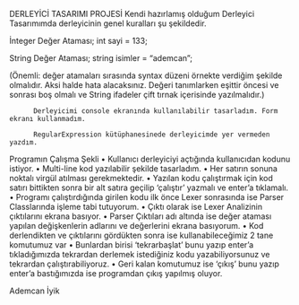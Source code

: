 DERLEYİCİ TASARIMI PROJESİ
Kendi hazırlamış olduğum Derleyici Tasarımımda derleyicinin genel kuralları şu şekildedir.

İnteger Değer Ataması;
int sayi = 133;

String Değer Ataması;
string isimler = “ademcan”;

(Önemli: değer atamaları sırasında syntax düzeni örnekte verdiğim şekilde olmalıdır. Aksi halde hata alacaksınız. Değeri tanımlarken eşittir öncesi ve sonrası boş olmalı ve String ifadeler çift tırnak içerisinde yazılmalıdır.)

          Derleyicimi console ekranında kullanılabilir tasarladım. Form ekranı kullanmadım.
          
          RegularExpression kütüphanesinede derleyicimde yer vermeden yazdım.

Programın Çalışma Şekli
•	Kullanıcı derleyiciyi açtığında kullanıcıdan kodunu istiyor.
•	Multi-line kod yazılabilir şekilde  tasarladım.
•	Her satırın sonuna noktalı virgül atılması gerekmektedir.
•	Yazılan kodu çalıştırmak için kod satırı bittikten sonra bir alt satıra geçilip
‘çalıştır’ yazmalı ve enter’a tıklamalı.
•	Programı çalıştırdığında girilen kodu ilk önce Lexer sonrasında ise Parser Classlarında işleme tabi tutuyorum.
•	Çıktı olarak ise Lexer Analizinin çıktılarını ekrana basıyor.
•	Parser Çıktıları adı altında ise değer ataması yapılan değişkenlerin adlarını ve değerlerini ekrana basıyorum.
•	Kod derlendikten ve çıktılarını gördükten sonra ise kullanabileceğimiz 2 tane komutumuz var
•	Bunlardan birisi ‘tekrarbaşlat’ bunu yazıp enter’a tıkladığımızda tekrardan derlemek istediğiniz kodu yazabiliyorsunuz ve tekrardan çalıştırabiliyoruz.
•	Geri kalan komutumuz ise ‘çıkış’ bunu yazıp enter’a bastığımızda ise programdan çıkış yapılmış oluyor.

 Ademcan İyik

